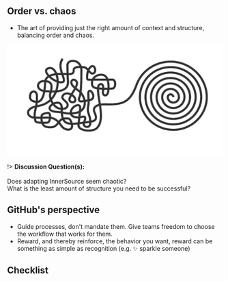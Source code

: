 ## Order vs. chaos

- The art of providing just the right amount of context and structure, balancing order and chaos.

![logo](images/order-chaos.png)

!> **Discussion Question(s):** <br><br>Does adapting InnerSource seem chaotic?<br>What is the least amount of structure you need to be successful?



## GitHub's perspective

- Guide processes, don't mandate them. Give teams freedom to choose the workflow that works for them.
- Reward, and thereby reinforce, the behavior you want, reward can be something as simple as recognition (e.g. :sparkles: sparkle someone)



## Checklist
